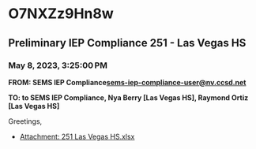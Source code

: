 # O7NXZz9Hn8w
## Preliminary IEP Compliance 251 - Las Vegas HS
### May 8, 2023, 3:25:00 PM
**FROM: SEMS IEP Compliance<sems-iep-compliance-user@nv.ccsd.net>**

**TO: to SEMS IEP Compliance, Nya Berry [Las Vegas HS], Raymond Ortiz [Las Vegas HS]**


Greetings, 





* [Attachment: 251 Las Vegas HS.xlsx](O7NXZz9Hn8w-attachment-1.xlsx)
